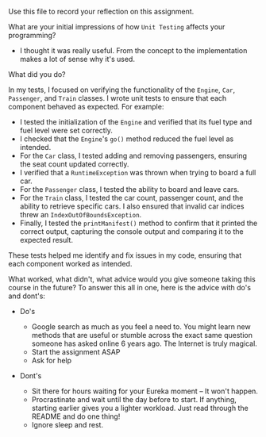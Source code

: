 Use this file to record your reflection on this assignment.

What are your initial impressions of how `Unit Testing` affects your programming?
- I thought it was really useful. From the concept to the implementation makes a lot of sense why it's used.

What did you do?

In my tests, I focused on verifying the functionality of the `Engine`, `Car`, `Passenger`, and `Train` classes. I wrote unit tests to ensure that each component behaved as expected. For example:
- I tested the initialization of the `Engine` and verified that its fuel type and fuel level were set correctly.
- I checked that the `Engine`'s `go()` method reduced the fuel level as intended.
- For the `Car` class, I tested adding and removing passengers, ensuring the seat count updated correctly.
- I verified that a `RuntimeException` was thrown when trying to board a full car.
- For the `Passenger` class, I tested the ability to board and leave cars.
- For the `Train` class, I tested the car count, passenger count, and the ability to retrieve specific cars. I also ensured that invalid car indices threw an `IndexOutOfBoundsException`.
- Finally, I tested the `printManifest()` method to confirm that it printed the correct output, capturing the console output and comparing it to the expected result.

These tests helped me identify and fix issues in my code, ensuring that each component worked as intended.

What worked, what didn't, what advice would you give someone taking this course in the future?
To answer this all in one, here is the advice with do's and dont's:
* Do's
    - Google search as much as you feel a need to. You might learn new methods that are useful or stumble across the exact same question someone has asked online 6 years ago. The Internet is truly magical.
    - Start the assignment ASAP
    - Ask for help
    
* Dont's
    - Sit there for hours waiting for your Eureka moment – It won't happen.
    - Procrastinate and wait until the day before to start. If anything, starting earlier gives you a lighter workload. Just read through the README and do one thing!
    - Ignore sleep and rest. 